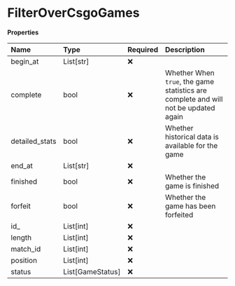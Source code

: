 # FilterOverCsgoGames

**Properties**

| Name           | Type             | Required | Description                                                                         |
| :------------- | :--------------- | :------- | :---------------------------------------------------------------------------------- |
| begin_at       | List[str]        | ❌       |                                                                                     |
| complete       | bool             | ❌       | Whether When `true`, the game statistics are complete and will not be updated again |
| detailed_stats | bool             | ❌       | Whether historical data is available for the game                                   |
| end_at         | List[str]        | ❌       |                                                                                     |
| finished       | bool             | ❌       | Whether the game is finished                                                        |
| forfeit        | bool             | ❌       | Whether the game has been forfeited                                                 |
| id\_           | List[int]        | ❌       |                                                                                     |
| length         | List[int]        | ❌       |                                                                                     |
| match_id       | List[int]        | ❌       |                                                                                     |
| position       | List[int]        | ❌       |                                                                                     |
| status         | List[GameStatus] | ❌       |                                                                                     |

<!-- This file was generated by liblab | https://liblab.com/ -->
